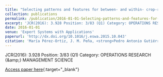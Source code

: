 ```yaml
---
title: "Selecting patterns and features for between- and within- crop-row weed mapping using UAV-imagery"
collection: publications
permalink: /publication/2016-01-01-Selecting-patterns-and-features-for-between-and-within-crop-row-weed-mapping-using-UAV-imagery
excerpt: 'JCR(2016): 3.928 Position: 3/83 (Q1) Category: OPERATIONS RESEARCH &amp; MANAGEMENT SCIENCE'
date: 2016-01-01
venue: 'Expert Systems with Applications'
paperurl: 'http://dx.doi.org/10.1016/j.eswa.2015.10.043'
citation: 'María Pérez-Ortiz, J. M. Peña, <strong>Pedro Antonio Gutiérrez</strong>, J. Torres-Sánchez, César Hervás-Martínez, F. López-Granados, &quot;Selecting patterns and features for between- and within- crop-row weed mapping using UAV-imagery.&quot; Expert Systems with Applications, Vol. 47, 2016, pp.85-94.'
---
```

JCR(2016): 3.928 Position: 3/83 (Q1) Category: OPERATIONS RESEARCH {\&amp;} MANAGEMENT SCIENCE

[Access paper here](http://dx.doi.org/10.1016/j.eswa.2015.10.043){:target="_blank"}
